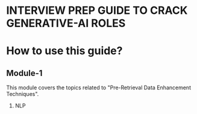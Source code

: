 # INTERVIEW PREP GUIDE TO CRACK GENERATIVE-AI ROLES

# How to use this guide?


## Module-1 

This module covers the topics related to "Pre-Retrieval Data Enhancement Techniques".

1. NLP